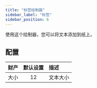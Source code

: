 ```yaml
---
title: "标签绘制器"
sidebar_label: "标签"
sidebar_position: 6
---
```



使用这个绘制器，您可以将文本添加到纸上。

## 配置

| 财产 | 默认设置 | 描述   |
| --:|:----:|:---- |
| 大小 |  12  | 文本大小 |
